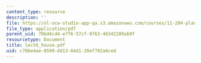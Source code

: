 ```yaml
---
content_type: resource
description: ''
file: https://ol-ocw-studio-app-qa.s3.amazonaws.com/courses/11-204-planning-communications-and-digital-media-fall-2004/c766e4ae8599dd1384d128ef702a6ced_lect6_house.pdf
file_type: application/pdf
parent_uid: 78bd4cd4-e7f6-57cf-9763-46342289ab9f
resourcetype: Document
title: lect6_house.pdf
uid: c766e4ae-8599-dd13-84d1-28ef702a6ced
---
```

